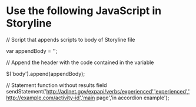 # Use the following JavaScript in Storyline


// Script that appends scripts to body of Storyline file

var appendBody = '<script src="https://cdnjs.cloudflare.com/ajax/libs/jquery/3.4.1/jquery.min.js"></script><script type="text/javascript" src="https://cdnjs.cloudflare.com/ajax/libs/crypto-js/3.1.9-1/crypto-js.min.js"></script><script type="text/javascript" src="xapiwrapper.min.js"></script><script src="xapi.js"></script>';

// Append the header with the code contained in the variable

$('body').append(appendBody);


// Statement function without results field
sendStatement('http://adlnet.gov/expapi/verbs/experienced','experienced','http://example.com/activity-id','main page','in accordion example');
